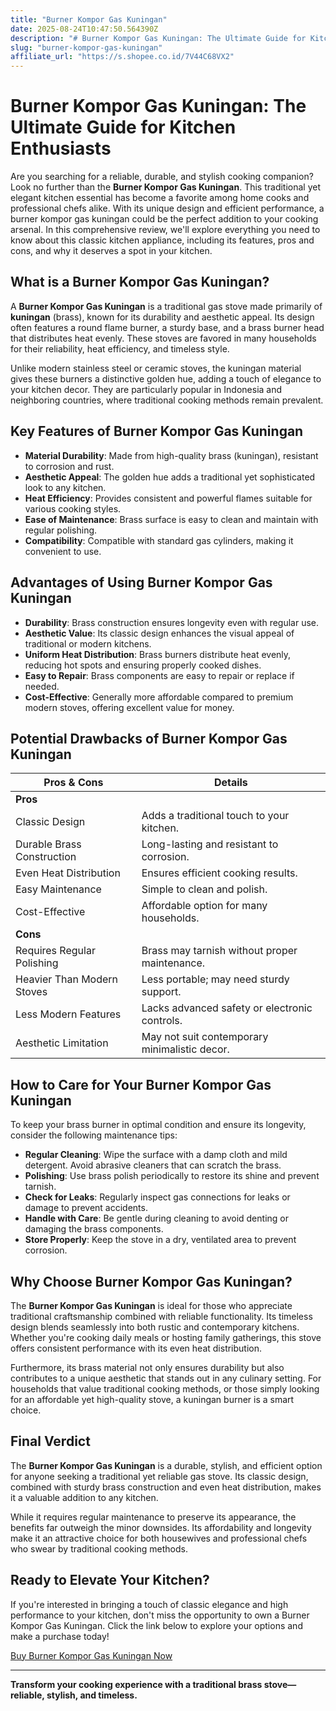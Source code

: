 ```yaml
---
title: "Burner Kompor Gas Kuningan"
date: 2025-08-24T10:47:50.564390Z
description: "# Burner Kompor Gas Kuningan: The Ultimate Guide for Kitchen Enthusiasts..."
slug: "burner-kompor-gas-kuningan"
affiliate_url: "https://s.shopee.co.id/7V44C68VX2"
---
```

# Burner Kompor Gas Kuningan: The Ultimate Guide for Kitchen Enthusiasts

Are you searching for a reliable, durable, and stylish cooking companion? Look no further than the **Burner Kompor Gas Kuningan**. This traditional yet elegant kitchen essential has become a favorite among home cooks and professional chefs alike. With its unique design and efficient performance, a burner kompor gas kuningan could be the perfect addition to your cooking arsenal. In this comprehensive review, we'll explore everything you need to know about this classic kitchen appliance, including its features, pros and cons, and why it deserves a spot in your kitchen.

## What is a Burner Kompor Gas Kuningan?

A **Burner Kompor Gas Kuningan** is a traditional gas stove made primarily of **kuningan** (brass), known for its durability and aesthetic appeal. Its design often features a round flame burner, a sturdy base, and a brass burner head that distributes heat evenly. These stoves are favored in many households for their reliability, heat efficiency, and timeless style.

Unlike modern stainless steel or ceramic stoves, the kuningan material gives these burners a distinctive golden hue, adding a touch of elegance to your kitchen decor. They are particularly popular in Indonesia and neighboring countries, where traditional cooking methods remain prevalent.

## Key Features of Burner Kompor Gas Kuningan

- **Material Durability**: Made from high-quality brass (kuningan), resistant to corrosion and rust.
- **Aesthetic Appeal**: The golden hue adds a traditional yet sophisticated look to any kitchen.
- **Heat Efficiency**: Provides consistent and powerful flames suitable for various cooking styles.
- **Ease of Maintenance**: Brass surface is easy to clean and maintain with regular polishing.
- **Compatibility**: Compatible with standard gas cylinders, making it convenient to use.

## Advantages of Using Burner Kompor Gas Kuningan

- **Durability**: Brass construction ensures longevity even with regular use.
- **Aesthetic Value**: Its classic design enhances the visual appeal of traditional or modern kitchens.
- **Uniform Heat Distribution**: Brass burners distribute heat evenly, reducing hot spots and ensuring properly cooked dishes.
- **Easy to Repair**: Brass components are easy to repair or replace if needed.
- **Cost-Effective**: Generally more affordable compared to premium modern stoves, offering excellent value for money.

## Potential Drawbacks of Burner Kompor Gas Kuningan

| **Pros & Cons**                         | **Details**                                         |
|-----------------------------------------|-----------------------------------------------------|
| **Pros**                              |                                                     |
| Classic Design                        | Adds a traditional touch to your kitchen.          |
| Durable Brass Construction             | Long-lasting and resistant to corrosion.          |
| Even Heat Distribution                  | Ensures efficient cooking results.                 |
| Easy Maintenance                        | Simple to clean and polish.                        |
| Cost-Effective                         | Affordable option for many households.             |
| **Cons**                              |                                                     |
| Requires Regular Polishing             | Brass may tarnish without proper maintenance.     |
| Heavier Than Modern Stoves             | Less portable; may need sturdy support.           |
| Less Modern Features                  | Lacks advanced safety or electronic controls.    |
| Aesthetic Limitation                 | May not suit contemporary minimalistic decor.    |

## How to Care for Your Burner Kompor Gas Kuningan

To keep your brass burner in optimal condition and ensure its longevity, consider the following maintenance tips:

- **Regular Cleaning**: Wipe the surface with a damp cloth and mild detergent. Avoid abrasive cleaners that can scratch the brass.
- **Polishing**: Use brass polish periodically to restore its shine and prevent tarnish.
- **Check for Leaks**: Regularly inspect gas connections for leaks or damage to prevent accidents.
- **Handle with Care**: Be gentle during cleaning to avoid denting or damaging the brass components.
- **Store Properly**: Keep the stove in a dry, ventilated area to prevent corrosion.

## Why Choose Burner Kompor Gas Kuningan?

The **Burner Kompor Gas Kuningan** is ideal for those who appreciate traditional craftsmanship combined with reliable functionality. Its timeless design blends seamlessly into both rustic and contemporary kitchens. Whether you're cooking daily meals or hosting family gatherings, this stove offers consistent performance with its even heat distribution.

Furthermore, its brass material not only ensures durability but also contributes to a unique aesthetic that stands out in any culinary setting. For households that value traditional cooking methods, or those simply looking for an affordable yet high-quality stove, a kuningan burner is a smart choice.

## Final Verdict

The **Burner Kompor Gas Kuningan** is a durable, stylish, and efficient option for anyone seeking a traditional yet reliable gas stove. Its classic design, combined with sturdy brass construction and even heat distribution, makes it a valuable addition to any kitchen.

While it requires regular maintenance to preserve its appearance, the benefits far outweigh the minor downsides. Its affordability and longevity make it an attractive choice for both housewives and professional chefs who swear by traditional cooking methods.

## Ready to Elevate Your Kitchen?

If you're interested in bringing a touch of classic elegance and high performance to your kitchen, don't miss the opportunity to own a Burner Kompor Gas Kuningan. Click the link below to explore your options and make a purchase today!

[Buy Burner Kompor Gas Kuningan Now](https://s.shopee.co.id/7V44C68VX2)

---

**Transform your cooking experience with a traditional brass stove—reliable, stylish, and timeless.**